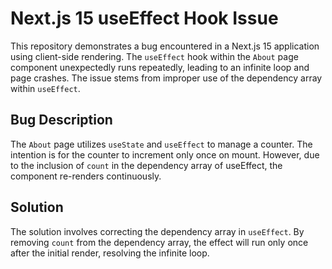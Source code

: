 # Next.js 15 useEffect Hook Issue

This repository demonstrates a bug encountered in a Next.js 15 application using client-side rendering.  The `useEffect` hook within the `About` page component unexpectedly runs repeatedly, leading to an infinite loop and page crashes.  The issue stems from improper use of the dependency array within `useEffect`.

## Bug Description

The `About` page utilizes `useState` and `useEffect` to manage a counter.  The intention is for the counter to increment only once on mount. However, due to the inclusion of `count` in the dependency array of useEffect, the component re-renders continuously. 

## Solution

The solution involves correcting the dependency array in `useEffect`. By removing `count` from the dependency array,  the effect will run only once after the initial render, resolving the infinite loop.